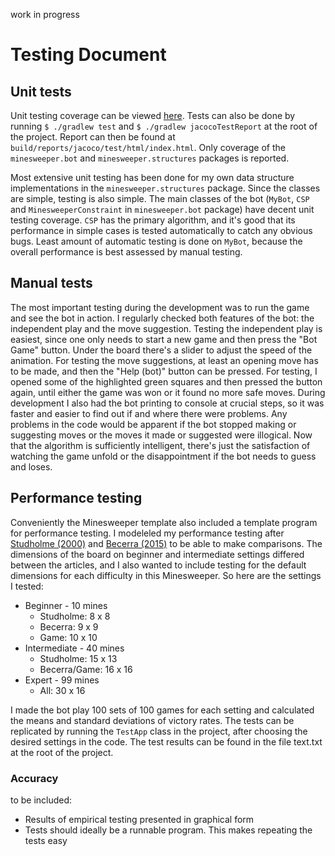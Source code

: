 work in progress

# Testing Document

## Unit tests

Unit testing coverage can be viewed [here](https://codecov.io/gh/maariaw/minesweeper-helper/tree/master/src/main/java/minesweeper). Tests can also be done by running `$ ./gradlew test` and `$ ./gradlew jacocoTestReport` at the root of the project. Report can then be found at `build/reports/jacoco/test/html/index.html`. Only coverage of the `minesweeper.bot` and `minesweeper.structures` packages is reported.

Most extensive unit testing has been done for my own data structure implementations in the `minesweeper.structures` package. Since the classes are simple, testing is also simple. The main classes of the bot (`MyBot`, `CSP` and `MinesweeperConstraint` in `minesweeper.bot` package) have decent unit testing coverage. `CSP` has the primary algorithm, and it's good that its performance in simple cases is tested automatically to catch any obvious bugs. Least amount of automatic testing is done on `MyBot`, because the overall performance is best assessed by manual testing.

## Manual tests

The most important testing during the development was to run the game and see the bot in action. I regularly checked both features of the bot: the independent play and the move suggestion. Testing the independent play is easiest, since one only needs to start a new game and then press the "Bot Game" button. Under the board there's a slider to adjust the speed of the animation. For testing the move suggestions, at least an opening move has to be made, and then the "Help (bot)" button can be pressed. For testing, I opened some of the highlighted green squares and then pressed the button again, until either the game was won or it found no more safe moves. During development I also had the bot printing to console at crucial steps, so it was faster and easier to find out if and where there were problems. Any problems in the code would be apparent if the bot stopped making or suggesting moves or the moves it made or suggested were illogical. Now that the algorithm is sufficiently intelligent, there's just the satisfaction of watching the game unfold or the disappointment if the bot needs to guess and loses.

## Performance testing

Conveniently the Minesweeper template also included a template program for performance testing. I modeleled my performance testing after [Studholme (2000)](http://www.cs.toronto.edu/~cvs/minesweeper/minesweeper.pdf) and [Becerra (2015)](https://dash.harvard.edu/bitstream/handle/1/14398552/BECERRA-SENIORTHESIS-2015.pdf) to be able to make comparisons. The dimensions of the board on beginner and intermediate settings differed between the articles, and I also wanted to include testing for the default dimensions for each difficulty in this Minesweeper. So here are the settings I tested:

* Beginner - 10 mines
  * Studholme: 8 x 8
  * Becerra: 9 x 9
  * Game: 10 x 10
* Intermediate - 40 mines
  * Studholme: 15 x 13
  * Becerra/Game: 16 x 16
* Expert - 99 mines
  * All: 30 x 16

I made the bot play 100 sets of 100 games for each setting and calculated the means and standard deviations of victory rates. The tests can be replicated by running the `TestApp` class in the project, after choosing the desired settings in the code. The test results can be found in the file text.txt at the root of the project.

### Accuracy



to be included:
- Results of empirical testing presented in graphical form
- Tests should ideally be a runnable program. This makes repeating the tests easy
